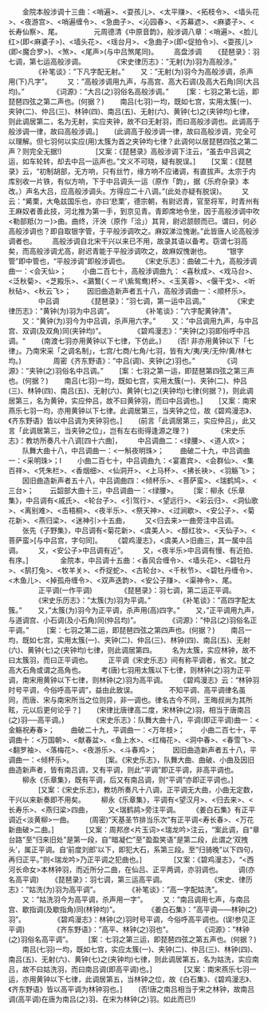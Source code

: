 <!-- { "loadSidebar": true } -->
　　金院本般涉调十三曲：<哨遍>、<耍孩儿>、<太平赚>、<拓枝令>、<墙头花>、<夜游宫>、<哨遍缠令>、<急曲子>、<沁园春>、<苏幕遮>、<麻婆子>、<长寿仙察>、尾。
　　 
　　元周德清《中原音韵》，般涉调八章：<哨遍>、<脸儿红>(即<麻婆子>)、<墙头花>、<瑶台月>、<急曲子>(即<促拍令>)、<耍孩儿>(即<魔合罗>)、<煞>、<尾声>(与中吕煞尾同)。
　　高盘涉调
　　《琵琶录》：羽七调，第七运高般涉调。
　　 
　　《宋史律历志》：”无射(为)羽为高般涉。”
　　 
　　《补笔谈》：”下凡字配无射。”
　　又：”无射(为)羽今为高般涉调，杀声用(下)凡字”。
　　又：”高般涉调用九声，与高宫、高大石调(及高大石角)同(大吕均)。”
　　 
　　《词源》：”大吕(之)羽俗名高般涉调。”
　　    [案：七羽之第七运，即琵琶四弦之第二声也。(何据？)
　　南吕(七羽)一均，既如七宫，实用太簇(一)、夹钟(二)、仲吕(三)、林钟(四)、南吕(五)、无射(六)、黄钟(七)之(夹钟均)七律，则此调居第二，名为无射，实应夹钟，故不曰无射羽，而曰高般涉调也。此调高于般涉调一律，故曰高般涉调。]
　　(此调高于般涉调一律，故曰高般涉调，完全可以理解。但七羽何以实应(用)太簇为首之夹钟均七律？此调何以居琵琶四弦之第二声？则完全无据!)
　　 
　　 [又案：《琵琶录》高般涉调下注云，“虽去中吕调之运，如车轮转，却去中吕一运声也。”文义不可晓，疑有脱误。]
　　[又案：《琵琶录》云，“初制胡部，无方响，只有丝竹，缘方响不应诸调，有直拔声。太宗于内库别收一片铁，有似方响，下于中吕调头一运（原作「韵」，据《乐府杂录》本改。）声名大吕，应高般涉调头。方得应二十八调。”(此处亦疑有脱误)。
　　又云：“觱栗，大龟兹国乐也，亦曰‘悲栗’，德宗朝，有尉迟青，官至将军，时青州有王麻奴者善此技，河北推为第一手，到京见青。青即席地令坐，因于高般涉调中吹<勒部羝(ㄉㄧ)>曲。曲终，汗泱（原作「洽」）其背，尉迟颔颐而已。谓曰，何必高般涉调也？即自取银字管，于平般涉调吹之。麻奴涕泣愧谢。”此皆唐人论高般涉调者也。
　　高般涉调自北宋干兴以来已不用，故录其语以备考。窃谓七羽高矣，而高般涉调尤高，尉迟青能于平般涉调吹之，故麻奴愧谢也。
　　“银字管”即中管也，“平般涉调”即般涉调也。
　　《宋史乐志》：曲破二十九，高般涉调曲一：<会天仙>；
　　小曲二百七十，高般涉调曲九： <喜秋成>、<戏马台>、<泛秋菊>、<芝殿乐>、<鸂鷘(ㄑㄧㄔ\紫鸳鸯)杯>、<玉芙蓉>、<偃干戈>、<听秋砧>、<秋云飞>；
　　因旧曲造新声者五十八，高般涉调曲一：<顺杯乐>。
　　 
　　中吕调
　　 
　　《琵琶录》：”羽七调，第一运中吕调。”
　　 
　　《宋史律历志》：”黄钟(为)羽为中吕调”。
　　 
　　《补笔谈》：”六字配黄钟清”。
　　又：”黄钟(为)羽今为中吕调，杀声用六字。”
　　又：”中吕调用九声，与中吕宫、双调(及双角)同(夹钟均)”。
　　 
　　《碧鸡漫志》：”夹钟(之)羽即俗呼中吕调。“
　　(南渡七羽亦用黄钟以下七律，下仿此。)
　　(否! 非亦用黄钟以下「七律」。乃南宋采「之调名制」，七宫/七商/七角/七羽，皆有大/夷/夹/无仲/黄/林七均。)
　　 
　　周密《齐东野语》：”中吕(调)、夹钟(之)羽也。”
　　 
　　《词源》：”夹钟(之)羽俗名中吕调。”
　　[案：七羽之第一运，即琵琶第四弦之第三声也。(何据？)
　　南吕(七羽)一均，既如七宫，实用太簇(一)、夹钟(二)、仲吕(三)、林钟(四)、南吕(五)、无射(六)、黄钟(七)之(夹钟均)七律(何据？)，则此调居第三，名为黄钟，实应仲吕，故不曰黄钟羽，而曰中吕调也。]
　　[又案：南宋燕乐七羽一均，亦用黄钟以下七律。此调居第三，当夹钟之位，故《碧鸡漫志》、《齐东野语》皆以中吕调为夹钟羽也。]
　　(前言「此调居第三，实应仲吕」，此又言「此调居第三，当夹钟之位」，岂有左右街得逢源之理？)
　　 
　　《宋史乐志》：教坊所奏凡十八调[四十六曲]，
　　中吕调曲二：<绿腰>、<道人欢>；
　　队舞大曲十八，中吕调曲一：<一斛夜明珠>；
　　曲破二十九，中吕调曲一：<采明珠>；I
　　小曲二百七十，中吕调曲九：<宴嘉宾>、<会群仙>、<集百祥>、<凭朱栏>、<香烟细>、<仙洞开>、<上马杯>、<拂长袂>、<羽觞飞>；
　　因旧曲造新声者五十八，中吕调曲四：<倾杯乐>、<菩萨蛮>、<瑞鹤鸠>、<三台>；
　　云韶部大曲十三，中吕调曲一：<绿腰>。
　　[案：柳永《乐章集》，中吕调有<戚氏>、<轮台子>、<引驾行>、<望远行>、<彩云归>、<洞仙歌>、<离别难>、<击梧桐>、<夜半乐>、<祭天神>、<过涧歇>、<安公子>、<菊花新>、<燕归梁>、<迷神引>十五曲，
　　又<归去来>一曲旁注中吕调。
　　张先《子野集》，中吕调有<菊花新>、<虞美人>、<醇红妆>、<天仙子>、<菩萨蛮>[与中吕宫，字句同]。
　　《碧鸡漫志》，<虞美人>旧曲三，其一属中吕调。
　　又，<安公子>中吕调有近”。
　　又，<夜半乐>中吕调有慢、有近拍、有序。]
　　 
　　金院本，中吕调十五曲：<香风合缠令>、<墙头花>、<碧牡丹>、<鹄打兔>、<牧羊关>、<乔捉蛇>、<古轮台>、<千秋节>、<碧牡丹缠令>、<木鱼儿>、<掉孤舟缠令>、<双声迭韵>、<安公子赚>、<渠神令>、尾。
　　 
　　正平调(一作平调)
　　 
　　《琵琶录》：羽七调，第二运正平调。
　　 
　　《宋史乐历志》：”太簇(为)羽为平调。”
　　 
　　《补笔谈》：”高四字配太簇。”
　　又，”太簇(为)羽今为正平调，杀声用(高)四字。”
　　又，”正平调用九声，与道调宫、小石调(及小石角)同(仲吕均)”。
　　 
　　《词源》：”仲吕(之)羽俗名正平调。”
　　 [案：七羽之第二运，即琵琶四弦之第四声也。(何据？)
　　南吕一均，既如七宫，实用太簇(一)、夹钟(二)、仲吕(三)、林钟(四)、南吕(五)、无射(六)、黄钟(七)之(夹钟均)七律，则此调居第四。
　　名为太簇，实应林钟，故不曰太簇羽，而曰正平调也。
　　正平调《宋史乐志》间有称平调者，省文。犹之高大石角或谓之高角也。
　　考(唐)七羽用太簇以下七律，则林钟(之)羽为正平调，南宋用黄钟以下七律，则林钟(之)羽为高平调。
　　《碧鸡漫志》云：“林钟羽时号平调，今俗呼高平调”，益由此致误。
　　
　　不知平调、高平调律名虽同，而唐、宋与南宋所当之位则异，非一调也。律名古今不同，王晦叔尚为其所眩，元以后更何论乎？]
　　(宋律比唐律高二度，宋林钟(之)羽，相当于唐南吕(之)羽──高平调。)
　　 
　　《宋史乐志》：队舞大曲十八，平调(即正平调)曲一：<金觞祝寿春>；
　　曲破二十九，平调曲一：<万年枝>；
　　小曲二百七十，平调曲十：<万国朝>、<献春盆>、<鱼上水>、<红梅花>、<洞中春>、<春雪飞>、<翻罗袖>、<落梅花>、<夜游乐>、<斗春鸡>；
　　因旧曲造新声者五十八，平调曲一：<倾杯乐>。
　　 
　　[案。《宋史乐志》，队舞大曲、曲破、小曲及因旧曲造新声者，皆有南吕调，又有平调，则此“平调”即正平调，非高平调也。
　　柳永《乐章集》，既有平调，后又有南吕调，则“平调”亦即正平调也。]
　　 
　　[又案：《宋史乐志》，教坊所奏凡十八调，正平调无大曲，小曲无定数，干兴以来新奏即不用矣。
　　柳永《乐章集》，平调有<望汉月>、<归去来>、<长寿乐>、<燕归梁>四曲，
　　又<瑞鹤鸪>旁注平调。
　　《姜白石集》有正平调近<淡黄柳>一曲。
　　(周密)“天基圣节排当乐次”有正平调<寿长春>、<万花新曲破>二曲。]
　　 
　　[又案：周邦彦<片玉词><瑞龙吟>注云，“案此调，自“章台路”至”归来旧处”是第一段，自”暗凝伫”至”盈盈笑语”是第二段，此谓之‘双拽头’，属正平调。自‘前度刘郎’以下，即犯大石，系第三段。至”归骑晚”以下四句，再归正平。”则<瑞龙吟>乃正平调之犯曲也。]
　　 
　　[又案：《碧鸡漫志》，“<西河长命女>本林钟羽，而近所分二曲，在仙吕、正平两调，亦羽调也。 
　　调(亦名高平调)
　　《琵琶录》：羽七调，第三运高平调。
　　
　　 
　　《宋史、律历志》：”姑洗(为)羽为高平调”。
　　 
　　《补笔谈》：”高一字配姑洗”。
　　又：”姑洗羽今为高平调，杀声用一字”。
　　又：”南吕调用七声，与南吕宫、歇指调(及歇指角)同(林钟均)”。
　　 
　　《姜白石集》：”高平调——林钟(之)羽”。
　　 
　　《碧鸡漫志》：林钟(之)羽时号平调，今俗呼高平调也。(误!参见正平调)
　　 
　　《齐东野语》：”高平、林钟(之)羽也”。
　　 
　　《词源》：”林钟(之)羽俗名高平调”。
　　[案：七羽之第三运，即琵琶四弦之第五声也。(何据？)
　　南吕(七羽)一均，既如七宫，实应太簇(一)、夹钟(二)、仲吕(三)、林钟(四)、南吕(五)、无射(六)、黄钟(七)之(夹钟均)七律，则此调居第五，名为姑洗，实应南吕，故不曰姑洗羽，而曰南吕调(即高平调)也。]
　　 
　　[又案：南宋燕乐七羽一运，亦用黄钟以下七律，此调居第五，当林钟之位，故《白石集》、《碧鸡漫志》、《齐东野语》皆以高平调为林钟羽也。]
　　(否!唐之南吕相当于宋之林钟，故南吕调(高平调)在唐为南吕(之)羽、在宋为林钟(之)羽。如此而已!)
　　
